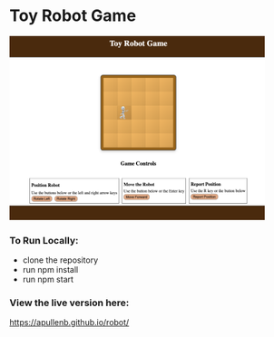 # Toy Robot Game

<img src='./src/Screenshot.png' width='450px' >


### To Run Locally:
- clone the repository
- run npm install
- run npm start

### View the live version here:
https://apullenb.github.io/robot/
